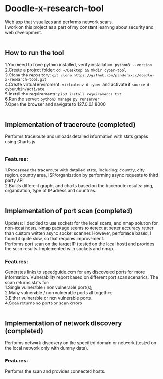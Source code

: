 # Doodle-x-research-tool
Web app that visualizes and performs network scans. </br>I work on this project as a part of my constant learning about security and web development.</br></br>

## How to run the tool
1.You need to have python installed, verify installation: `python3 --version`</br>
2.Create a project folder: `cd ~/Desktop && mkdir cyber-tool`</br>
3.Clone the repository: `git clone https://github.com/pandoraxcc/doodle-x-research-tool.git`</br>
4.Create virtual enviroment: `virtualenv d-cyber` and activate it `source d-cyber/bin/activate`</br>
5.Install the requirements: `pip3 install requirements.txt`</br>
6.Run the server: `python3 manage.py runserver`</br>
7.Open the browser and navigate to 127.0.0.1:8000</br></br>

## Implementation of traceroute (completed)

Performs traceroute and unloads detailed information with stats graphs using Charts.js</br></br>

### Features:
1.Processes the traceroute with detailed stats, including: country, city, region, country area, ISP/organization by performing async requests to third party API</br>
2.Builds different graphs and charts based on the traceroute results: ping, organization, type of IP adress and countries.</br></br>

## Implementation of port scan (completed)
Updates: I decided to use sockets for the local scans, and nmap solution for non-local hosts. Nmap package seems to detect at better accuracy rather than custom written async socket scanner. However, perfomace based, I found it quite slow, so that requires improvement.</br>
Performs port scan on the target IP (tested on the local host) and provides the scan results. Implemented with sockets and nmap.

### Features:
Generates links to speedguide.com for any discovered ports for more information.
Vulnerability report based on different port scan scenarios. The scan returns stats for:</br>
1.Single vulnerable / non vulnerable port(s);</br>
2.Many vulnerable / non vulnerable ports all together;</br>
3.Either vulnerable or non vulnerable ports.</br>
4.Scan returns no ports or scan errors</br></br>

## Implementation of network discovery (completed)
Performs network discovery on the specified domain or network (tested on the local network only with dummy data).

### Features:
Performs the scan and provides connected hosts.
